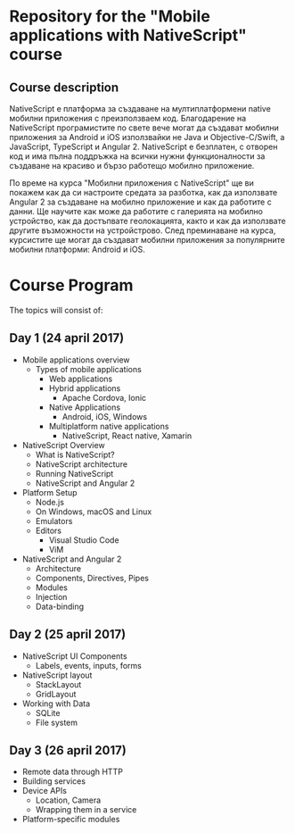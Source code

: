 # Repository for the "Mobile applications with NativeScript" course

##  Course description
NativeScript е платформа за създаване на мултиплатформени native мобилни приложения с преизползваем код. Благодарение на NativeScript програмистите по свете вече могат да създават мобилни приложения за Android и iOS използвайки не Java и Objective-C/Swift, а JavaScript, TypeScript и Angular 2. NativeScript е безплатен, с отворен код и има пълна поддръжка на всички нужни функционалности за създаване на красиво и бързо работещо мобилно приложение.

По време на курса "Мобилни приложения с NativeScript" ще ви покажем как да си настроите средата за разботка, как да използвате Angular 2 за създаване на мобилно приложение и как да работите с данни. Ще научите как може да работите с галерията на мобилно устройство, как да достъпвате геолокацията, както и как да използвате другите възможности на устройстрово.
След преминаване на курса, курсистите ще могат да създават мобилни приложения за популярните мобилни платформи: Android и iOS.

#   Course Program 
The topics will consist of:

##   Day 1 (24 april 2017)
-   Mobile applications overview
    -   Types of mobile applications
        -   Web applications
        -   Hybrid applications
            -   Apache Cordova, Ionic
        -   Native Applications
            -   Android, iOS, Windows
        -   Multiplatform native applications
            -   NativeScript, React native, Xamarin
-   NativeScript Overview
    -   What is NativeScript?
    -   NativeScript architecture
    -   Running NativeScript
    -   NativeScript and Angular 2
-   Platform Setup
    -   Node.js
    -   On Windows, macOS and Linux
    -   Emulators
    -   Editors
        -   Visual Studio Code
        -   ViM
-   NativeScript and Angular 2
    -   Architecture
    -   Components, Directives, Pipes
    -   Modules
    -   Injection
    -   Data-binding

##   Day 2 (25 april 2017)

-   NativeScript UI Components
    -   Labels, events, inputs, forms
-   NativeScript layout
    -   StackLayout
    -   GridLayout
-   Working with Data
    -   SQLite
    -   File system

##   Day 3 (26 april 2017)

-   Remote data through HTTP
-   Building services
-   Device APIs
    -   Location, Camera
    -   Wrapping them in a service
-   Platform-specific modules
